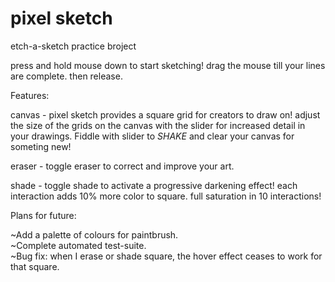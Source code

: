 # pixel sketch

etch-a-sketch practice broject  
  
press and hold mouse down to start sketching! drag the mouse till your lines are complete. then release.  

Features:  
  
canvas - pixel sketch provides a square grid for creators to draw on! adjust the size of the grids on the canvas with the slider for increased detail in your drawings. Fiddle with slider to *SHAKE* and clear your canvas for someting new!  
  
eraser - toggle eraser to correct and improve your art.  
  
shade - toggle shade to activate a progressive darkening effect! each interaction adds 10% more color to square. full saturation in 10 interactions!  
  
  
Plans for future:  
  
~Add a palette of colours for paintbrush.  
~Complete automated test-suite.  
~Bug fix: when I erase or shade square, the hover effect ceases to work for that square. 
